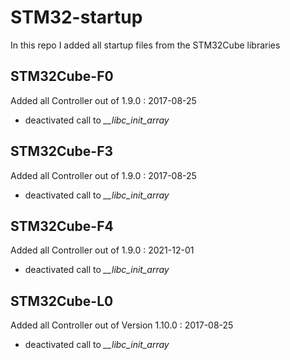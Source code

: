 # STM32-startup

In this repo I added all startup files from the STM32Cube libraries

## STM32Cube-F0
Added all Controller out of 1.9.0 : 2017-08-25
-   deactivated call to *__libc_init_array*

## STM32Cube-F3
Added all Controller out of 1.9.0 : 2017-08-25
-   deactivated call to *__libc_init_array*

## STM32Cube-F4
Added all Controller out of 1.9.0 : 2021-12-01
-   deactivated call to *__libc_init_array*

## STM32Cube-L0
Added all Controller out of Version 1.10.0 : 2017-08-25
-   deactivated call to *__libc_init_array*
